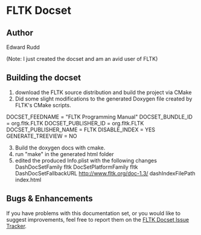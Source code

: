 # FLTK Docset

## Author

Edward Rudd

(Note: I just created the docset and am an avid user of FLTK)

## Building the docset

1) download the FLTK source distribution and build the project via CMake
2) Did some slight modifications to the generated Doxygen file created by FLTK's CMake scripts.

DOCSET_FEEDNAME        = "FLTK Programming Manual"
DOCSET_BUNDLE_ID       = org.fltk.FLTK
DOCSET_PUBLISHER_ID = org.fltk.FLTK
DOCSET_PUBLISHER_NAME = FLTK
DISABLE_INDEX = YES
GENERATE_TREEVIEW      = NO

3) Build the doxygen docs with cmake.
4) run "make" in the generated html folder
5) edited the produced Info.plist with the following changes
     <key>DashDocSetFamily</key>
     <string>fltk</string>
     <key>DocSetPlatformFamily</key>
     <string>fltk</string>
     <key>DashDocSetFallbackURL</key>
     <string>http://www.fltk.org/doc-1.3/</string>
     <key>dashIndexFilePath</key>
     <string>index.html</string>

## Bugs & Enhancements

If you have problems with this documentation set, or you would like to suggest
improvements, feel free to report them on the
[FLTK Docset Issue Tracker](https://github.com/urkle/Dash-Docset-Contributions/issues).

